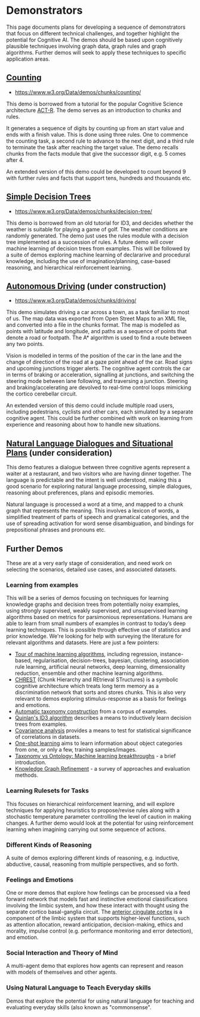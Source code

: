 # Demonstrators

This page documents plans for developing a sequence of demonstrators that focus on different technical challenges, and together highlight the potential for Cognitive AI. The demos should be based upon cognitively plausible techniques involving graph data, graph rules and graph algorithms. Further demos will seek to apply these techniques to specific application areas.

## [Counting](counting/README.md)

* https://www.w3.org/Data/demos/chunks/counting/

This demo is borrowed from a tutorial for the popular Cognitive Science architecture [ACT-R](http://act-r.psy.cmu.edu/). The demo serves as an introduction to chunks and rules.

It generates a sequence of digits by counting up from an start value and ends with a finish value. This is done using three rules. One to commence the counting task, a second rule to advance to the next digit, and a third rule to terminate the task after reaching the target value. The demo recalls chunks from the facts module that give the successor digit, e.g. 5 comes after 4.

An extended version of this demo could be developed to count beyond 9 with further rules and facts that support tens, hundreds and thousands etc.

## [Simple Decision Trees](decision-tree/README.md)

* https://www.w3.org/Data/demos/chunks/decision-tree/

This demo is borrowed from an old tutorial for ID3, and decides whether the weather is suitable for playing a game of golf. The weather conditions are randomly generated. The demo just uses the rules module with a decision tree implemented as a succession of rules. A future demo will cover machine learning of decision trees from examples. This will be followed by a suite of demos exploring machine learning of declararive and procedural knowledge, including the use of imagination/planning, case-based reasoning, and hierarchical reinforcement learning.

## [Autonomous Driving](driving/README.md) (under construction)

* https://www.w3.org/Data/demos/chunks/driving/

This demo simulates driving a car across a town, as a task familiar to most of us. The map data was exported from Open Street Maps to an XML file, and converted into a file in the chunks format. The map is modelled as points with latitude and longitude, and paths as a sequence of points that denote a road or footpath. The A* algorithm is used to find a route between any two points.

Vision is modelled in terms of the position of the car in the lane and the change of direction of the road at a gaze point ahead of the car. Road signs and upcoming junctions trigger alerts. The cognitive agent controls the car in terms of braking or acceleration, signalling at junctions, and switching the steering mode  between lane following, and traversing a junction.  Steering and braking/accelerating are devolved to real-time control loops mimicking the cortico cerebellar circuit.

An extended version of this demo could include multiple road users, including pedestrians, cyclists and other cars, each simulated by a separate cognitive agent. This could be further combined with work on learning from experience and reasoning about how to handle new situations.

## [Natural Language Dialogues and Situational Plans](nld/README.md) (under consideration)

This demo features a dialogue between three cognitive agents represent a waiter at a restaurant, and two visitors who are having dinner together. The language is predictable and the intent is well understood, making this a good scenario for exploring natural language processing, simple dialogues, reasoning about preferences, plans and episodic memories.

Natural language is processed a word at a time, and mapped to a chunk graph that represents the meaning. This involves a lexicon of words, a simplified treatment of parts of speech and gramatical categories, and the use of spreading activation for word sense disambiguation, and bindings for prepositional phrases and pronouns etc.

## Further Demos

These are at a very early stage of consideration, and need work on selecting the scenarios, detailed use cases, and associated datasets.

### Learning from examples

This will be a series of demos focusing on techniques for learning knowledge graphs and decision trees from potentially noisy examples, using strongly supervised, weakly supervised, and unsupervised learning algorithms based on metrics for parsimonious representations. Humans are able to learn from small numbers of examples in contrast to today’s deep learning techniques. This is possible through effective use of statistics and prior knowledge. We're looking for help with surveying the literature for relevant algorithms and datasets. Here are just a few pointers:

* [Tour of machine learning algorithms](https://machinelearningmastery.com/a-tour-of-machine-learning-algorithms/), including regression, instance-based, regularisation, decision-trees, bayesian, clustering, association rule learning, artificial neural networks, deep learning, dimensionality reduction, ensemble and other machine learning algorithms.
* [CHREST](http://chrest.info/chrest.html) (Chunk Hierarchy and REtrieval STructures) is a symbolic cognitive architecture which treats long term memory as a discrimination network that sorts and stores chunks. This is also very relevant to demos exploring stimulus-response as a basis for feelings and emotions.
* [Automatic taxonomy construction](https://en.wikipedia.org/wiki/Automatic_taxonomy_construction) from a corpus of examples.
* [Quinlan's ID3 algorithm](https://hunch.net/~coms-4771/quinlan.pdf) describes a means to inductively learn decision trees from examples.
* [Covariance analysis](http://www.biostathandbook.com/ancova.html) provides a means to test for statistical significance of correlations in datasets.
* [One-shot learning](https://en.wikipedia.org/wiki/One-shot_learning) aims to learn information about object categories from one, or only a few, training samples/images.
* [Taxonomy vs Ontology: Machine learning breakthroughs](https://www.dataversity.net/taxonomy-vs-ontology-machine-learning-breakthroughs/) - a brief introduction.
* [Knowledge Graph Refinement](http://semantic-web-journal.net/system/files/swj1167.pdf) - a survey of approaches and evaluation methods.

### Learning Rulesets for Tasks

This focuses on hierarchical reinforcement learning, and will explore techniques for applying heuristics to propose/revise rules along with a stochastic temperature parameter controlling the level of caution in making changes.  A further demo would look at the potential for using reinforcement learning when imagining carrying out some sequence of actions.

### Different Kinds of Reasoning

A suite of demos exploring different kinds of reasoning, e.g. inductive, abductive, causal, reasoning from multiple perspectives, and so forth.

### Feelings and Emotions

One or more demos that explore how feelings can be processed via a feed forward network that models fast and instinctive emotional classifications involving the limbic system, and how these interact with thought using the separate cortico basal-ganglia circuit. The [anterior cingulate cortex](https://en.wikipedia.org/wiki/Anterior_cingulate_cortex) is a component of the limbic system that supports higher-level functions, such as attention allocation, reward anticipation, decision-making, ethics and morality, impulse control (e.g. performance monitoring and error detection), and emotion.

### Social Interaction and Theory of Mind

A multi-agent demo that explores how agents can represent and reason with models of themselves and other agents.

### Using Natural Language to Teach Everyday skills

Demos that explore the potential for using natural language for teaching and evaluating everyday skills (also known as "commonsense".
